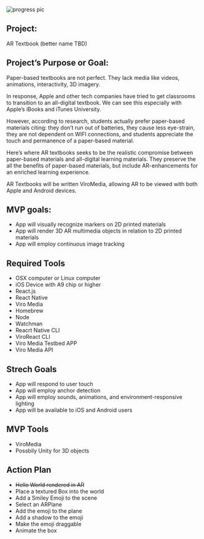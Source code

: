 
![progress pic](https://github.com/amcgladd/capstone-project-planning/blob/master/IMG_0003.PNG "Progress Pic")


## Project:
AR Textbook (better name TBD)

## Project’s Purpose or Goal:

Paper-based textbooks are not perfect. They lack media like videos, animations, interactivity, 3D imagery.

In response, Apple and other tech companies have tried to get classrooms to transition to an all-digital textbook. We can see this especially with Apple’s iBooks and iTunes University.

However, according to research, students actually prefer paper-based materials citing: they don’t run out of batteries, they cause less eye-strain, they are not dependent on WIFI connections, and students appreciate the touch and permanence of a paper-based material.

Here’s where AR textbooks seeks to be the realistic compromise between paper-based materials and all-digital learning materials. They preserve the all the benefits of paper-based materials, but include AR-enhancements for an enriched learning experience.

AR Textbooks will be written ViroMedia, allowing AR to be viewed with both Apple and Android devices.

## MVP goals:

* App will visually recognize markers on 2D printed materials
* App will render 3D AR multimedia objects in relation to 2D printed materials
* App will employ continuous image tracking


## Required Tools

* OSX computer or Linux computer
* iOS Device with A9 chip or higher
* React.js
* React Native
* Viro Media
* Homebrew
* Node
* Watchman
* Reacrt Native CLI
* ViroReact CLI
* Viro Media Testbed APP
* Viro Media API

## Strech Goals

* App will respond to user touch
* App will employ anchor detection
* App will employ sounds, animations, and environment-responsive lighting
* App will be available to iOS and Android users

## MVP Tools

* ViroMedia
* Possbily Unity for 3D objects

## Action Plan
* <strike>Hello World rendered in AR</strike>
* Place a textured Box into the world
* Add a Smiley Emoji to the scene
* Select an ARPlane
* Add the emoji to the plane
* Add a shadow to the emoji
* Make the emoji draggable
* Animate the box
